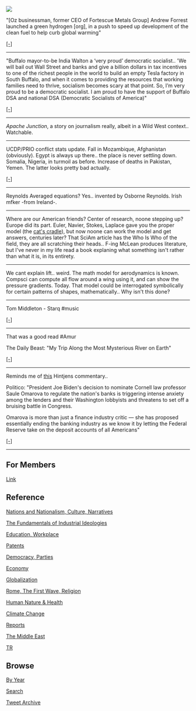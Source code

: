 <img src="https://drive.google.com/uc?export=view&id=1B2wf9R7AMH1d7Vw6e2mucLbIQ5NSjir7"/>

"[Oz businessman, former CEO of Fortescue Metals Group] Andrew Forrest
launched a green hydrogen [org], in a push to speed up development of
the clean fuel to help curb global warming"

[[-]](https://bit.ly/2XRHhik)

---

"Buffalo mayor-to-be India Walton a ‘very proud’ democratic
socialist.. 'We will bail out Wall Street and banks and give a billion
dollars in tax incentives to one of the richest people in the world to
build an empty Tesla factory in South Buffalo, and when it comes to
providing the resources that working families need to thrive,
socialism becomes scary at that point. So, I’m very proud to be a
democratic socialist. I am proud to have the support of Buffalo DSA
and national DSA (Democratic Socialists of America)"

[[-]](https://www.rochesterfirst.com/news/political-news/buffalo-mayor-to-be-india-walton-a-very-proud-democratic-socialist/)

---

*Apache Junction*, a story on journalism really, albeit in a Wild West
context.. Watchable.

---

UCDP/PRIO conflict stats update. Fall in Mozambique, Afghanistan
(obviously).  Egypt is always up there.. the place is never settling
down. Somalia, Nigeria, in turmoil as before.  Increase of deaths in Pakistan,
Yemen. The latter looks pretty bad actually.

[[-]](2019/05/confstats.md)

---

Reynolds Averaged equations? Yes.. invented by Osborne Reynolds. Irish
mfker -from Ireland-.

---

Where are our American friends? Center of research, noone stepping up?
Europe did its part. Euler, Navier, Stokes, Laplace gave you the
proper model (the [cat's cradle](2021/09/computing-ai.md)), but now
noone can work the model and get answers, centuries later? That SciAm
article has the Who Is Who of the field, they are all scratching their
heads.. F-ing McLean produces literature, but I've never in my life
read a book explaning what something isn't rather than what it is, in
its entirety.

---

We cant explain lift.. weird. The math model for aerodynamics is
known. Compsci can compute all flow around a wing using it, and can
show the pressure gradients. Today. That model could be interrogated
symbolically for certain patterns of shapes, mathematically.. Why
isn't this done?

---

Tom Middleton - Starq \#music

[[-]](https://youtu.be/RmIXttLh7Iw)

---

That was a good read \#Amur

The Daily Beast: "My Trip Along the Most Mysterious River on Earth"

[[-]](https://www.thedailybeast.com/my-trip-along-the-most-mysterious-river-on-earth)

---

Reminds me of [this](2013/12/cost-gravity.md) Hintjens commentary..

Politico: "President Joe Biden's decision to nominate Cornell law
professor Saule Omarova to regulate the nation's banks is triggering
intense anxiety among the lenders and their Washington lobbyists and
threatens to set off a bruising battle in Congress.

Omarova is more than just a finance industry critic — she has proposed
essentially ending the banking industry as we know it by letting the
Federal Reserve take on the deposit accounts of all Americans"

[[-]](https://www.politico.com/news/2021/09/24/radical-biden-nominee-faces-backlash-from-banks-514189)

---

## For Members

[Link](https://thirdwave-members.herokuapp.com)

## Reference

[Nations and Nationalism, Culture, Narratives](/2013/02/nations-and-nationalism.md)

[The Fundamentals of Industrial Ideologies](/2011/04/fundamentals-of-industrial-ideologies.md)

[Education, Workplace](2017/09/education-workplace.md)

[Patents](/2018/09/patents.md)

[Democracy, Parties](/2016/11/democracy.md)

[Economy](/2018/05/economy.md)

[Globalization](/2018/09/globalization.md)

[Rome, The First Wave, Religion](/2017/12/rome.md)

[Human Nature & Health](/2020/07/human-nature.md)

[Climate Change](/2018/12/climate.md)

[Reports](/2019/05/reports.md)

[The Middle East](/2019/07/middleeast.md)

[TR](../tr)

## Browse

[By Year](years.md)

[Search](search.html)

[Tweet Archive](/tweets/README.md)


